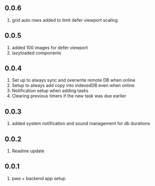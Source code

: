 ## 0.0.6

1. grid auto rows added to limit defer viewport scaling

## 0.0.5

1. added 100 images for defer viewport
2. lazyloaded components

## 0.0.4

1. Set up to always sync and overwrite remote DB when online
2. Setup to always add copy into indexedDB even when online
3. Notification setup when adding tasks
4. Clearing previous timers if the new task was due earlier

## 0.0.3

1. added system notification and sound management for db durations

## 0.0.2

1. Readme update

## 0.0.1

1. pwa + backend app setup